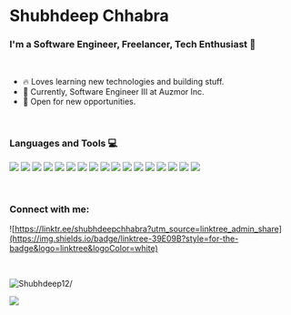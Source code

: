 # Shubhdeep Chhabra
### I'm a Software Engineer, Freelancer, Tech Enthusiast 🚀
<br />

- 🔥 Loves learning new technologies and building stuff.
- 💎 Currently, Software Engineer III at Auzmor Inc.
- 🚀 Open for new opportunities.

<br />

### Languages and Tools 💻
 
![](https://img.shields.io/badge/React-20232A?style=flat&logo=react&logoColor=61DAFB)
![](https://img.shields.io/badge/Next.js-20272B?style=flat&logo=next.js&logoColor=white)
![](https://img.shields.io/badge/JavaScript-F7DF1E?style=flat&logo=javascript&logoColor=black)
![](https://img.shields.io/badge/HTML-239120?style=flat&logo=html5&logoColor=white)
![](https://img.shields.io/badge/CSS-239120?&style=flat&logo=css3&logoColor=white)
![](https://img.shields.io/badge/TypeScript-007ACC?style=flat&logo=typescript&logoColor=white)
![](https://img.shields.io/badge/Node.js-43853D?flat&logo=node.js&logoColor=white)
![](https://img.shields.io/badge/Express.js-404D59?style=flat)
![](https://img.shields.io/badge/MySQL-00000F?style=flat&logo=mysql&logoColor=white)
![](https://img.shields.io/badge/MongoDB-4EA94B?style=flat&logo=mongodb&logoColor=white)
![](https://img.shields.io/badge/StyledComponents-4E105B?style=flat&logo=styled-components&logoColor=white)
![](https://img.shields.io/badge/React_Router-CA4245?style=flat&logo=react-router&logoColor=white)
![](https://img.shields.io/badge/eslint-3A33D1?style=flat&logo=eslint&logoColor=white)
![](https://img.shields.io/badge/prettier-1A2C34?style=flat&logo=prettier&logoColor=F7BA3E)
![](https://img.shields.io/badge/Python-14354C?style=flat&logo=python&logoColor=white)
![](https://img.shields.io/badge/Java-ED8B00?style=flat&logo=openjdk&logoColor=white)
![](https://img.shields.io/badge/Go-00ADD8?style=flat&logo=go&logoColor=white)


<br />

### Connect with me:
![https://linktr.ee/shubhdeepchhabra?utm_source=linktree_admin_share](https://img.shields.io/badge/linktree-39E09B?style=for-the-badge&logo=linktree&logoColor=white)

<br />

<p align="left"> <img src=https://komarev.com/ghpvc/?username=Shubhdeep12 alt=Shubhdeep12/></p>

![](https://github-readme-stats.vercel.app/api?username=shubhdeep12&theme=shades-of-purple&show_icons=true&hide_border=true)

